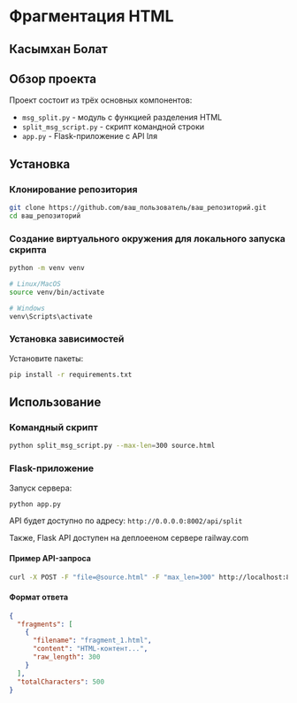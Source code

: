 # Фрагментация HTML
## Касымхан Болат

## Обзор проекта
Проект состоит из трёх основных компонентов:
- `msg_split.py` - модуль с функцией разделения HTML
- `split_msg_script.py` - скрипт командной строки
- `app.py` - Flask-приложение с API lля 

## Установка

### Клонирование репозитория
```bash
git clone https://github.com/ваш_пользователь/ваш_репозиторий.git
cd ваш_репозиторий
```

### Создание виртуального окружения для локального запуска скрипта
```bash
python -m venv venv

# Linux/MacOS
source venv/bin/activate

# Windows
venv\Scripts\activate
```

### Установка зависимостей

Установите пакеты:
```bash
pip install -r requirements.txt
```

## Использование

### Командный скрипт
```bash
python split_msg_script.py --max-len=300 source.html
```

### Flask-приложение
Запуск сервера:
```bash
python app.py
```

API будет доступно по адресу: `http://0.0.0.0:8002/api/split`

Также, Flask API доступен на деплоееном сервере railway.com

#### Пример API-запроса
```bash
curl -X POST -F "file=@source.html" -F "max_len=300" http://localhost:8002/api/split
```

#### Формат ответа
```json
{
  "fragments": [
    {
      "filename": "fragment_1.html",
      "content": "HTML-контент...",
      "raw_length": 300
    }
  ],
  "totalCharacters": 500
}
```